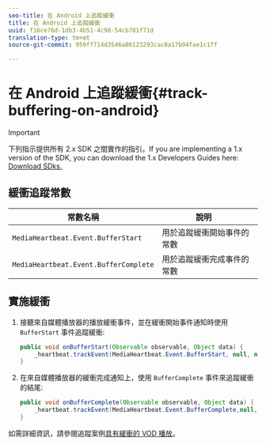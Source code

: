```yaml
---
seo-title: 在 Android 上追蹤緩衝
title: 在 Android 上追蹤緩衝
uuid: f16ce76d-1db3-4b51-4c98-54cb781f71d
translation-type: tm+mt
source-git-commit: 959ff714d3546a06123293cac8a17b94fae1c1ff

---
```



# 在 Android 上追蹤緩衝{#track-buffering-on-android}

>[!IMPORTANT]
>下列指示提供所有 2.x SDK 之間實作的指引。If you are implementing a 1.x version of the SDK, you can download the 1.x Developers Guides here: [Download SDks.](../../../sdk-implement/download-sdks.md)

## 緩衝追蹤常數

| 常數名稱 | 說明     |
|---|---|
| `MediaHeartbeat.Event.BufferStart` | 用於追蹤緩衝開始事件的常數 |
| `MediaHeartbeat.Event.BufferComplete` | 用於追蹤緩衝完成事件的常數 |

## 實施緩衝

1. 接聽來自媒體播放器的播放緩衝事件，並在緩衝開始事件通知時使用 `BufferStart` 事件追蹤緩衝:

   ```java
   public void onBufferStart(Observable observable, Object data) {  
       _heartbeat.trackEvent(MediaHeartbeat.Event.BufferStart, null, null); 
   }
   ```

1. 在來自媒體播放器的緩衝完成通知上，使用 `BufferComplete` 事件來追蹤緩衝的結尾:

   ```java
   public void onBufferComplete(Observable observable, Object data) {  
       _heartbeat.trackEvent(MediaHeartbeat.Event.BufferComplete,null, null); 
   }
   ```

如需詳細資訊，請參閱追蹤案例[具有緩衝的 VOD 播放](../../../sdk-implement/tracking-scenarios/vod-buffering.md)。
